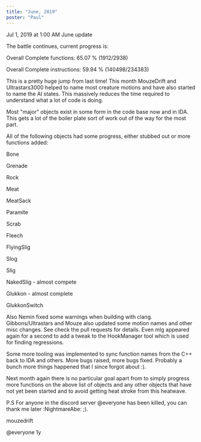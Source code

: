 ```yaml
---
title: "June, 2019"
poster: "Paul"
---
```


Jul 1, 2019 at 1:00 AM
June update

The battle continues, current progress is:


Overall Complete functions: 65.07 % (1912/2938)

Overall Complete instructions: 59.94 % (140498/234383) 


This is a pretty huge jump from last time! This month MouzeDrift and Ultrastars3000 helped to name most creature motions and have also started to name the AI states. This massively reduces the time required to understand what a lot of code is doing.

Most "major" objects exist in some form in the code base now and in IDA. This gets a lot of the boiler plate sort of work out of the way for the most part.

All of the following objects had some progress, either stubbed out or more functions added:


 Bone

Grenade

Rock

Meat

MeatSack

Paramite

Scrab

Fleech

FlyingSlig

Slog

Slig

NakedSlig - almost compete

Glukkon - almost complete

GlukkonSwitch


Also Nemin fixed some warnings when building with clang. Gibbons/Ultrastars and Mouze also updated some motion names and other misc changes. See check the pull requests for details. Even mlg appeared again for a second to add a tweak to the HookManager tool which is used for finding regressions.

Some more tooling was implemented to sync function names from the C++ back to IDA and others. More bugs raised, more bugs fixed. Probably a bunch more things happened that I since forgot about :).

Next month again there is no particular goal apart from to simply progress more functions on the above list of objects and any other objects that have not yet been started and to avoid getting heat stroke from this heatwave.

P.S For anyone in the discord server @everyone has been killed, you can thank me later :NightmareAbe: ;).


mouzedrift

@everyone
1y
